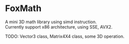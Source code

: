 # FoxMath
A mini 3D math library using simd instruction.  
Currently support x86 architecture, using SSE, AVX2.     

TODO: Vector3 class, Matrix4X4 class, some 3D operation.